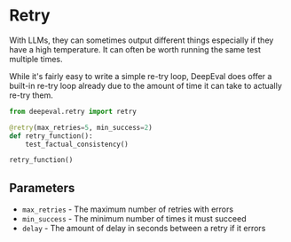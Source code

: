 # Retry

With LLMs, they can sometimes output different things especially if they have a high temperature. It can often be worth running the same test multiple times.

While it's fairly easy to write a simple re-try loop, DeepEval does offer a built-in re-try loop already due to the amount of time it can take to actually re-try them.

```python
from deepeval.retry import retry

@retry(max_retries=5, min_success=2)
def retry_function():
    test_factual_consistency()

retry_function()
```

## Parameters

- `max_retries` - The maximum number of retries with errors
- `min_success` - The minimum number of times it must succeed
- `delay` - The amount of delay in seconds between a retry if it errors
